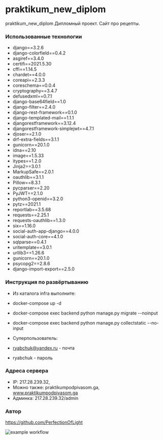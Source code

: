 # praktikum_new_diplom
praktikum_new_diplom
Дипломный проект. Сайт про рецепты.
 
### Использованные технологии
- django==3.2.6
- django-colorfield==0.4.2
- asgiref==3.4.0
- certifi==2021.5.30
- cffi==1.14.5
- chardet==4.0.0
- coreapi==2.3.3
- coreschema==0.0.4
- cryptography==3.4.7
- defusedxml==0.7.1
- django-base64field==1.0
- django-filter==2.4.0
- django-rest-framework==0.1.0
- django-templated-mail==1.1.1
- djangorestframework==3.12.4
- djangorestframework-simplejwt==4.7.1
- djoser==2.1.0
- drf-extra-fields==3.1.1
- gunicorn==20.1.0
- idna==2.10
- image==1.5.33
- itypes==1.2.0
- Jinja2==3.0.1
- MarkupSafe==2.0.1
- oauthlib==3.1.1
- Pillow==8.3.1
- pycparser==2.20
- PyJWT==2.1.0
- python3-openid==3.2.0
- pytz==2021.1
- reportlab==3.5.68
- requests==2.25.1
- requests-oauthlib==1.3.0
- six==1.16.0
- social-auth-app-django==4.0.0
- social-auth-core==4.1.0
- sqlparse==0.4.1
- uritemplate==3.0.1
- urllib3==1.26.6
- gunicorn==20.1.0
- psycopg2==2.8.6
- django-import-export==2.5.0

### Инструкция по развёртыванию
- Из каталога infra выполните:
- docker-compose up -d
- docker-compose exec backend python manage.py migrate --noinput
- docker-compose exec backend python manage.py collectstatic --no-input

- Суперпользователь:
- ryabchuk@yandex.ru - почта
- ryabchuk - пароль

### Адреса сервера
- IP: 217.28.239.32,
- Можно также: praktikumpodpivasom.ga, www.praktikumpodpivasom.ga
- Админка: 217.28.239.32/admin

### Автор
https://github.com/PerfectionOfLight

 
![example workflow](https://github.com/PerfectionOfLight/foodgram-project-react/actions/workflows/yamdb_workflow.yaml/badge.svg)